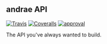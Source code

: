 ## andrae API
[![Travis](https://img.shields.io/travis/guillermoandrae/andrae-api.svg?style=flat-square)]() [![Coveralls](https://img.shields.io/coveralls/guillermoandrae/andrae-api.svg?style=flat-square)]() [![approval](https://img.shields.io/badge/approved%20by-your%20mom-green.svg?style=flat-square)]() 

The API you've always wanted to build.
